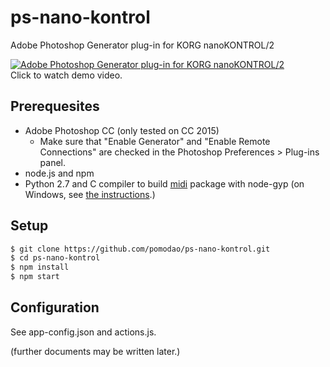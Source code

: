 # ps-nano-kontrol
Adobe Photoshop Generator plug-in for KORG nanoKONTROL/2

[![Adobe Photoshop Generator plug-in for KORG nanoKONTROL/2](https://pbs.twimg.com/ext_tw_video_thumb/691149763895382016/pu/img/rGw1Rb9c208pyfvc.jpg)](https://twitter.com/pomo/status/691150058520051713)  
Click to watch demo video.

## Prerequesites

- Adobe Photoshop CC (only tested on CC 2015)
  - Make sure that "Enable Generator" and "Enable Remote Connections" are checked in the Photoshop Preferences > Plug-ins panel.
- node.js and npm
- Python 2.7 and C compiler to build [midi](https://www.npmjs.com/package/midi) package with node-gyp (on Windows, see [the instructions](https://github.com/nodejs/node-gyp/issues/629#issuecomment-153196245).)

## Setup

```bash
$ git clone https://github.com/pomodao/ps-nano-kontrol.git
$ cd ps-nano-kontrol
$ npm install
$ npm start
```

## Configuration

See app-config.json and actions.js.

(further documents may be written later.)
